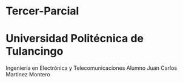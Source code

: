 # Tercer-Parcial
# Universidad Politécnica de Tulancingo

Ingeniería en Electrónica y Telecomunicaciones 
Alumno
Juan Carlos Martinez Montero 
